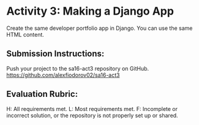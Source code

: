# Activity 3: Making a Django App
Create the same developer portfolio app in Django. You can use the same HTML content.
## Submission Instructions:
Push your project to the sa16-act3 repository on GitHub. https://github.com/alexfiodorov02/sa16-act3
## Evaluation Rubric:
H: All requirements met.
L: Most requirements met.
F: Incomplete or incorrect solution, or the repository is not properly set up or
shared.
